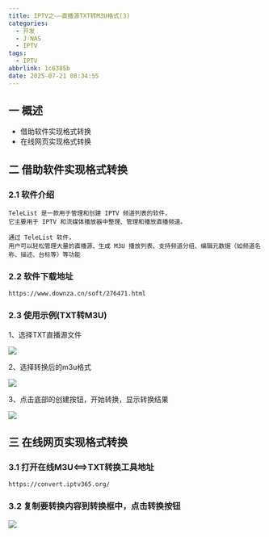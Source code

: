 ```yaml
---
title: IPTV之——直播源TXT转M3U格式(3)
categories:
  - 开发
  - J-NAS
  - IPTV
tags:
  - IPTV
abbrlink: 1c6385b
date: 2025-07-21 08:34:55
---
```

## 一 概述

* 借助软件实现格式转换
* 在线网页实现格式转换

<!--more-->

## 二 借助软件实现格式转换

### 2.1 软件介绍

```
TeleList 是一款用于管理和创建 IPTV 频道列表的软件，
它主要用于 IPTV 和流媒体播放器中整理、管理和播放直播频道。

通过 TeleList 软件，
用户可以轻松管理大量的直播源、生成 M3U 播放列表、支持频道分组、编辑元数据（如频道名称、描述、台标等）等功能
```

### 2.2 软件下载地址

```
https://www.downza.cn/soft/276471.html
```

### 2.3 使用示例(TXT转M3U)

1、选择TXT直播源文件

![][1]

2、选择转换后的m3u格式

![][2]

3、点击底部的创建按钮，开始转换，显示转换结果

![][3]

## 三 在线网页实现格式转换

### 3.1 打开在线M3U<==>TXT转换工具地址

```
https://convert.iptv365.org/
```

### 3.2 复制要转换内容到转换框中，点击转换按钮

![][4]





[1]:https://cdn.jsdelivr.net/gh/PGzxc/CDN/blog-nas/iptv-3-convert-st-choice-txt-1.png
[2]:https://cdn.jsdelivr.net/gh/PGzxc/CDN/blog-nas/iptv-3-convert-dest-choice-2.png
[3]:https://cdn.jsdelivr.net/gh/PGzxc/CDN/blog-nas/iptv-3-convert-result-3.png
[4]:https://cdn.jsdelivr.net/gh/PGzxc/CDN/blog-nas/iptv-3-convert-online-result-4.png

